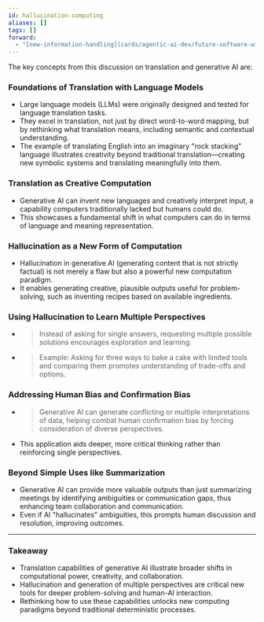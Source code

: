 ```yaml
---
id: hallucination-computing
aliases: []
tags: []
forward:
  - "[new-information-handling](cards/agentic-ai-dev/future-software-with-agents/new-information-handling.md)"
---
```


The key concepts from this discussion on translation and generative AI are:

### Foundations of Translation with Language Models

- Large language models (LLMs) were originally designed and tested for language translation tasks.
- They excel in translation, not just by direct word-to-word mapping, but by rethinking what translation means, including semantic and contextual understanding.
- The example of translating English into an imaginary "rock stacking" language illustrates creativity beyond traditional translation—creating new symbolic systems and translating meaningfully into them.

### Translation as Creative Computation

- Generative AI can invent new languages and creatively interpret input, a capability computers traditionally lacked but humans could do.
- This showcases a fundamental shift in what computers can do in terms of language and meaning representation.

### Hallucination as a New Form of Computation

- Hallucination in generative AI (generating content that is not strictly factual) is not merely a flaw but also a powerful new computation paradigm.
- It enables generating creative, plausible outputs useful for problem-solving, such as inventing recipes based on available ingredients.

### Using Hallucination to Learn Multiple Perspectives

- > Instead of asking for single answers, requesting multiple possible solutions encourages exploration and learning.
- > Example: Asking for three ways to bake a cake with limited tools and comparing them promotes understanding of trade-offs and options.

### Addressing Human Bias and Confirmation Bias

- > Generative AI can generate conflicting or multiple interpretations of data, helping combat human confirmation bias by forcing consideration of diverse perspectives.
- This application aids deeper, more critical thinking rather than reinforcing single perspectives.

### Beyond Simple Uses like Summarization

- Generative AI can provide more valuable outputs than just summarizing meetings by identifying ambiguities or communication gaps, thus enhancing team collaboration and communication.
- Even if AI "hallucinates" ambiguities, this prompts human discussion and resolution, improving outcomes.

---

### Takeaway

- Translation capabilities of generative AI illustrate broader shifts in computational power, creativity, and collaboration.
- Hallucination and generation of multiple perspectives are critical new tools for deeper problem-solving and human-AI interaction.
- Rethinking how to use these capabilities unlocks new computing paradigms beyond traditional deterministic processes.
